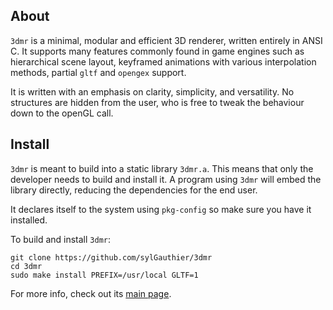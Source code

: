 ## About

`3dmr` is a minimal, modular and efficient 3D renderer, written entirely in ANSI
C. It supports many features commonly found in game engines such as hierarchical
scene layout, keyframed animations with various interpolation methods, partial
`gltf` and `opengex` support.

It is written with an emphasis on clarity, simplicity, and versatility. No
structures are hidden from the user, who is free to tweak the behaviour down to
the openGL call.

## Install

`3dmr` is meant to build into a static library `3dmr.a`. This means that only
the developer needs to build and install it. A program using `3dmr` will embed
the library directly, reducing the dependencies for the end user.

It declares itself to the system using `pkg-config` so make sure you have it
installed.

To build and install `3dmr`:

```
git clone https://github.com/sylGauthier/3dmr
cd 3dmr
sudo make install PREFIX=/usr/local GLTF=1
```

For more info, check out its [main page](https://pedantic.software/projects/3dmr.html).
